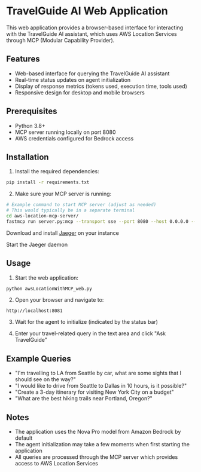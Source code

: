 # TravelGuide AI Web Application

This web application provides a browser-based interface for interacting with the TravelGuide AI assistant, which uses AWS Location Services through MCP (Modular Capability Provider).

## Features

- Web-based interface for querying the TravelGuide AI assistant
- Real-time status updates on agent initialization
- Display of response metrics (tokens used, execution time, tools used)
- Responsive design for desktop and mobile browsers

## Prerequisites

- Python 3.8+
- MCP server running locally on port 8080
- AWS credentials configured for Bedrock access

## Installation

1. Install the required dependencies:

```bash
pip install -r requirements.txt
```

2. Make sure your MCP server is running:

```bash
# Example command to start MCP server (adjust as needed)
# This would typically be in a separate terminal
cd aws-location-mcp-server/
fastmcp run server.py:mcp --transport sse --port 8080 --host 0.0.0.0 --log-level debug
```

Download and install [Jaeger](https://www.jaegertracing.io/) on your instance

Start the Jaeger daemon

## Usage

1. Start the web application:

```bash
python awsLocationWithMCP_web.py
```

2. Open your browser and navigate to:

```
http://localhost:8081
```

3. Wait for the agent to initialize (indicated by the status bar)

4. Enter your travel-related query in the text area and click "Ask TravelGuide"

## Example Queries

- "I'm travelling to LA from Seattle by car, what are some sights that I should see on the way?"
- "I would like to drive from Seattle to Dallas in 10 hours, is it possible?"
- "Create a 3-day itinerary for visiting New York City on a budget"
- "What are the best hiking trails near Portland, Oregon?"

## Notes

- The application uses the Nova Pro model from Amazon Bedrock by default
- The agent initialization may take a few moments when first starting the application
- All queries are processed through the MCP server which provides access to AWS Location Services